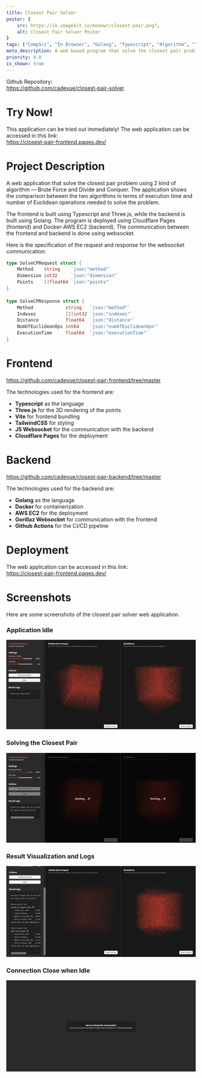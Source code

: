 ```yaml
---
title: Closest Pair Solver
poster: {
    src: https://ik.imagekit.io/moonwr/closest-pair.png?,
    alt: Closest Pair Solver Poster
}
tags: ["CompSci", "In Browser", "Golang", "Typescript", "Algorithm", "Three.js", "Docker", "Cloudflare", "AWS EC2", "Web", "Vite", "TailwindCSS", "Websocket", "CI/CD", "Github Actions"]
meta_description: A web based program that solve the closest pair problem using 2 kind of algorithm — Brute Force and Divide and Conquer. The frontend is built using Typescript and Three.js, while the backend is built using Golang. The program is deployed using Cloudflare Pages (frontend) and Docker-AWS EC2 (backend). Addin Munawwar (Cadevue).
priority: 8.0
is_shown: true
---
```


Github Repository: <br>
https://github.com/cadevue/closest-pair-solver
<br>

# Try Now!
This application can be tried out immediately! The web application can be accessed in this link: <br>
https://closest-pair-frontend.pages.dev/

<!-- # About This Project 
This project is made as part of my Computer Science Study at Bandung Institute of Technology. The specific course related to this project is IF2211 Algorithm Strategy.

This project was originally assigned at the 4th semester, but I decided to redo the entire project (February 2025) from learning purposes. 

The goal of my learning is to create a full web application, with the backend and frontend separated. The frontend and backend utilizes websocket for communication, as the closest pair problem can't be solved quickly, especially with the specification of the project (~ <b>10,000 to 100,000</b> points).

My goal for this project is also to learn about deployment, especially from the backend side. I write the backend using Golang, and deploy it using Docker inside an AWS EC2. I also implement a CI/CD pipeline using Github Actions that automatically build and deploy the backend, using the EC2 instance as the github-actions runner.

The original project can be found in this repository, which is just the algorithm implementation in Golang, without the frontend or server implementation: <br>
https://github.com/cadevue/ClosestPairSolver

*\* Notice that this differs from the repo of the current app. Repo of the current app can be found on top of this article*

I also want to credit the people who contributed in the original project:
- [Fakih Anugerah Pratama](https://github.com/fakihap/) -->


# Project Description 
A web application that solve the closest pair problem using 2 kind of algorithm — Brute Force and Divide and Conquer. The application shows the comparison between the two algorithms in terms of execution time and number of Euclidean operations needed to solve the problem.

The frontend is built using Typescript and Three.js, while the backend is built using Golang. The program is deployed using Cloudflare Pages (frontend) and Docker-AWS EC2 (backend). The communication between the frontend and backend is done using websocket.

Here is the specification of the request and response for the websocket communication:
```go
type SolveCPRequest struct {
	Method    string    `json:"method"`
	Dimension int32     `json:"dimension"`
	Points    []float64 `json:"points"`
}

type SolveCPResponse struct {
	Method            string   `json:"method"`
	Indexes           [2]int32 `json:"indexes"`
	Distance          float64  `json:"distance"`
	NumOfEuclideanOps int64    `json:"numOfEuclideanOps"`
	ExecutionTime     float64  `json:"executionTime"`
}
```

# Frontend
https://github.com/cadevue/closest-pair-frontend/tree/master

The technologies used for the frontend are:
- **Typescript** as the language
- **Three.js** for the 3D rendering of the points
- **Vite** for frontend bundling
- **TailwindCSS** for styling
- **JS Websocket** for the communication with the backend
- **Cloudflare Pages** for the deployment

# Backend
https://github.com/cadevue/closest-pair-backend/tree/master

The technologies used for the backend are:
- **Golang** as the language
- **Docker** for containerization
- **AWS EC2** for the deployment
- **Gorillaz Websocket** for communication with the frontend
- **Github Actions** for the CI/CD pipeline

# Deployment
The web application can be accessed in this link: <br>
https://closest-pair-frontend.pages.dev/

# Screenshots 
Here are some screenshots of the closest pair solver web application.

### Application Idle
![Closest Pair Solver Screenshot - Application Idle](../../assets/project/closest-pair/idle.png)

### Solving the Closest Pair
![Closest Pair Solver Screenshot - Solving the Closest Pair](../../assets/project/closest-pair/solving.png)

### Result Visualization and Logs
![Closest Pair Solver Screenshot - Result Visualization and Logs](../../assets/project/closest-pair/result.png)

### Connection Close when Idle
![Closest Pair Solver Screenshot - Connection Close when Idle](../../assets/project/closest-pair/closed.png)